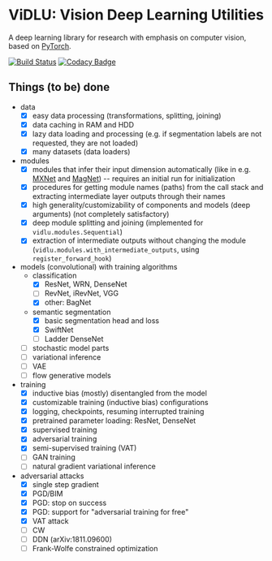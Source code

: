 # ViDLU: Vision Deep Learning Utilities

A deep learning library for research with emphasis on computer vision, based on [PyTorch](https://pytorch.org/).

[![Build Status](https://travis-ci.org/Ivan1248/Vidlu.svg?branch=master)](https://travis-ci.org/Ivan1248/Vidlu)
[![Codacy Badge](https://api.codacy.com/project/badge/Grade/7f89c65e677f490bab26c0e5c7cae116)](https://www.codacy.com/manual/Ivan1248/Vidlu?utm_source=github.com&amp;utm_medium=referral&amp;utm_content=Ivan1248/Vidlu&amp;utm_campaign=Badge_Grade)

## Things (to be) done

- data
    - [x] easy data processing (transformations, splitting, joining)
    - [x] data caching in RAM and HDD
    - [x] lazy data loading and processing (e.g. if segmentation labels are not requested, they are not loaded)
    - [x] many datasets (data loaders)
- modules
    - [x] modules that infer their input dimension automatically (like in e.g. [MXNet](http://mxnet.incubator.apache.org/) and
    [MagNet](https://github.com/MagNet-DL/magnet)) -- requires an initial run for initialization
    - [x] procedures for getting module names (paths) from the call stack and extracting intermediate layer outputs through their names
    - [x] high generality/customizability of components and models (deep arguments) (not completely satisfactory)
    - [x] deep module splitting and joining (implemented for `vidlu.modules.Sequential`)
    - [x] extraction of intermediate outputs without changing the module (`vidlu.modules.with_intermediate_outputs`, using `register_forward_hook`)
- models (convolutional) with training algorithms
    - classification
        - [x] ResNet, WRN, DenseNet
        - [ ] RevNet, iRevNet, VGG
        - [x] other: BagNet
    - semantic segmentation
        - [x] basic segmentation head and loss
        - [x] SwiftNet
        - [ ] Ladder DenseNet
    - [ ] stochastic model parts
    - [ ] variational inference
    - [ ] VAE
    - [ ] flow generative models
- training
    - [x] inductive bias (mostly) disentangled from the model
    - [x] customizable training (inductive bias) configurations
    - [x] logging, checkpoints, resuming interrupted training
    - [x] pretrained parameter loading: ResNet, DenseNet
    - [x] supervised training
    - [x] adversarial training
    - [x] semi-supervised training (VAT)
    - [ ] GAN training
    - [ ] natural gradient variational inference
- adversarial attacks
    - [x] single step gradient
    - [x] PGD/BIM
    - [x] PGD: stop on success
    - [x] PGD: support for "adversarial training for free"
    - [x] VAT attack
    - [ ] CW
    - [ ] DDN (arXiv:1811.09600)
    - [ ] Frank-Wolfe constrained optimization

<!--
In many places in the code some parameter names end with "_f". 
This means that the argument is not a final object but a factory (hence "_f") 
that produces an object, e.g. "backbone_f()" should produce a "backbone". This 
is to allow more flexibility e.g.

```
def foo(..., bar_f=make_some_bar):
    ...

def make_some_bar(..., baz_f=make_some_baz):
    ...
    
def make_some_baz(..., swallow_type='european'):
    ...

t=ArgTree
argtree_partial(foo, bar_f=ArgTree(baz_f=t(swallow_type='african)))
```

instead of

```
def foo(..., bar_args, baz_args):
    make_some_bar(..., **bar_args, **baz_args)
    ...

def make_some_bar(..., **baz_args):
    make_some_baz(..., **baz_args)
    ...
    
def make_some_baz(..., swallow_type='european'):
    ...

foo(baz_args=dict(swallow_type='african'))
```
-->
